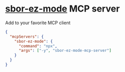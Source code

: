 # [sbor-ez-mode](https://www.8arms1goal.com/sbor-ez-mode-ez-mode) MCP server

Add to your favorite MCP client

```json
{
  "mcpServers": {
    "sbor-ez-mode": {
      "command": "npx",
      "args": ["-y", "sbor-ez-mode-mcp-server"]
    }
  }
}
```
